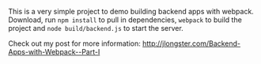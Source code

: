 
This is a very simple project to demo building backend apps with webpack. Download, run `npm install` to pull in dependencies,  `webpack` to build the project and `node build/backend.js` to start the server.

Check out my post for more information: http://jlongster.com/Backend-Apps-with-Webpack--Part-I
